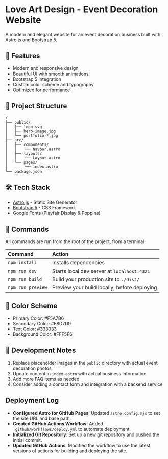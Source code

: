 # Love Art Design - Event Decoration Website

A modern and elegant website for an event decoration business built with Astro.js and Bootstrap 5.

## 🎨 Features

- Modern and responsive design
- Beautiful UI with smooth animations
- Bootstrap 5 integration
- Custom color scheme and typography
- Optimized for performance

## 🚀 Project Structure

```text
/
├── public/
│   ├── logo.svg
│   ├── hero-image.jpg
│   └── portfolio-*.jpg
├── src/
│   ├── components/
│   │   └── Navbar.astro
│   ├── layouts/
│   │   └── Layout.astro
│   └── pages/
│       └── index.astro
└── package.json
```

## 🛠️ Tech Stack

- [Astro.js](https://astro.build) - Static Site Generator
- [Bootstrap 5](https://getbootstrap.com) - CSS Framework
- Google Fonts (Playfair Display & Poppins)

## 🧞 Commands

All commands are run from the root of the project, from a terminal:

| Command                   | Action                                           |
| :------------------------ | :----------------------------------------------- |
| `npm install`             | Installs dependencies                            |
| `npm run dev`             | Starts local dev server at `localhost:4321`      |
| `npm run build`           | Build your production site to `./dist/`          |
| `npm run preview`         | Preview your build locally, before deploying     |

## 🎨 Color Scheme

- Primary Color: #F5A7B6
- Secondary Color: #F8D7D9
- Text Color: #333333
- Background Color: #FFF5F6

## 📝 Development Notes

1. Replace placeholder images in the `public` directory with actual event decoration photos
2. Update content in `index.astro` with actual business information
3. Add more FAQ items as needed
4. Consider adding a contact form and integration with a backend service

## Deployment Log

- **Configured Astro for GitHub Pages**: Updated `astro.config.mjs` to set the site URL and base path.
- **Created GitHub Actions Workflow**: Added `.github/workflows/deploy.yml` to automate deployment.
- **Initialized Git Repository**: Set up a new git repository and pushed the initial commit.
- **Updated GitHub Actions**: Modified the workflow to use the latest versions of actions for building and deploying the site.
